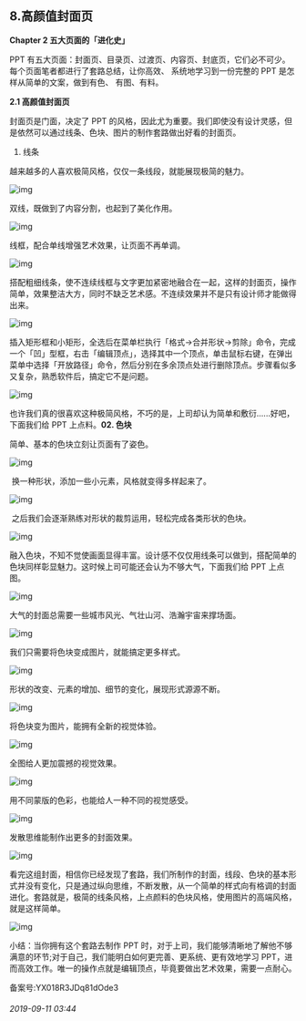 ## 8.高颜值封面页
**Chapter 2 五大页面的「进化史」**


PPT 有五大页面：封面页、目录页、过渡页、内容页、封底页，它们必不可少。每个页面笔者都进行了套路总结，让你高效、 系统地学习到一份完整的 PPT 是怎样从简单的文案，做到有色、 有图、有料。


**2.1 高颜值封面页**


封面页是门面，决定了 PPT 的风格，因此尤为重要。我们即使没有设计灵感，但是依然可以通过线条、色块、图片的制作套路做出好看的封面页。


01. 线条


越来越多的人喜欢极简风格，仅仅一条线段，就能展现极简的魅力。


![img](https://pic1.zhimg.com/v2-8d77b4befccf99b89ec3e855fbf60089.webp)

双线，既做到了内容分割，也起到了美化作用。  




![img](https://pic4.zhimg.com/v2-d239d21b30de8750c04396e6a89a5f08.webp)

线框，配合单线增强艺术效果，让页面不再单调。


![img](https://pic1.zhimg.com/v2-0322ec4ce0784f0a65940c32ca4ec839.webp)

搭配粗细线条，使不连续线框与文字更加紧密地融合在一起，这样的封面页，操作简单，效果整洁大方，同时不缺乏艺术感。不连续效果并不是只有设计师才能做得出来。


![img](https://pic2.zhimg.com/v2-31432408c8b18d7b68e115e7d6051407.webp)

插入矩形框和小矩形，全选后在菜单栏执行「格式→合并形状→剪除」命令，完成一个「凹」型框，右击「编辑顶点」，选择其中一个顶点，单击鼠标右键，在弹出菜单中选择「开放路径」命令，然后分别在多余顶点处进行删除顶点。步骤看似多又复杂，熟悉软件后，搞定它不是问题。


![img](https://pic2.zhimg.com/v2-deb92b77f955102facb3e7973bf887d6.webp)

也许我们真的很喜欢这种极简风格，不巧的是，上司却认为简单和敷衍......好吧，下面我们给 PPT 上点料。**02. 色块**


简单、基本的色块立刻让页面有了姿色。


![img](https://pic4.zhimg.com/v2-fefe10773e62ea0301a4bf64684b177e.webp)

 换一种形状，添加一些小元素，风格就变得多样起来了。


![img](https://pic2.zhimg.com/v2-8c56ee959304d824bd756c2dac3442bd.webp)

 之后我们会逐渐熟练对形状的裁剪运用，轻松完成各类形状的色块。  




![img](https://pic3.zhimg.com/v2-070818f7de9ad559ca0f9722c770864d.webp)

融入色块，不知不觉使画面显得丰富。设计感不仅仅用线条可以做到，搭配简单的色块同样彰显魅力。这时候上司可能还会认为不够大气，下面我们给 PPT 上点图。


![img](https://pic2.zhimg.com/v2-abb2e3e895db9180397ad2d66309edf9.webp)

大气的封面总需要一些城市风光、气壮山河、浩瀚宇宙来撑场面。


![img](https://pic2.zhimg.com/v2-f7711624c54ace4274b7bc786e48011e.webp)

我们只需要将色块变成图片，就能搞定更多样式。


![img](https://pic2.zhimg.com/v2-ad5e1e5272e399acfe8ae7b0590b02b1.webp)

形状的改变、元素的增加、细节的变化，展现形式源源不断。


![img](https://pic1.zhimg.com/v2-75cbcf8bd27a1a8df73c26158c683f60.webp)

将色块变为图片，能拥有全新的视觉体验。


![img](https://pic1.zhimg.com/v2-7a5e943dbe594f82ded19eef6fbb988c.webp)

全图给人更加震撼的视觉效果。


![img](https://pic4.zhimg.com/v2-6e949d550e90d831631d77321d9bac02.webp)

用不同蒙版的色彩，也能给人一种不同的视觉感受。


![img](https://pic4.zhimg.com/v2-c5e75f89e6fd28681bacbcde47ba3939.webp)

发散思维能制作出更多的封面效果。


![img](https://pic3.zhimg.com/v2-deff9a2a90e9f8aa45e4d9b79b7cea33.webp)

看完这组封面，相信你已经发现了套路，我们所制作的封面，线段、色块的基本形式并没有变化，只是通过纵向思维，不断发散，从一个简单的样式向有格调的封面进化。套路就是，极简的线条风格，上点颜料的色块风格，使用图片的高端风格，就是这样简单。


![img](https://pic2.zhimg.com/v2-a16674bb697adaf53f15d78c7d747838.webp)

小结：当你拥有这个套路去制作 PPT 时，对于上司，我们能够清晰地了解他不够满意的环节;对于自己，我们能明白如何更完善、更系统、更有效地学习 PPT，进而高效工作。唯一的操作点就是编辑顶点，毕竟要做出艺术效果，需要一点耐心。  




备案号:YX018R3JDq81dOde3


###### 2019-09-11 03:44
